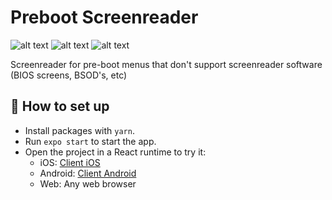 # Preboot Screenreader

![alt text](https://camo.githubusercontent.com/81725d99e4a97797161c9afcae7df2bda232f615ab0cc5a6fb3ec6fed15a9e7f/68747470733a2f2f696d672e736869656c64732e696f2f62616467652f694f532d3436333045422e7376673f7374796c653d666c61742d737175617265266c6f676f3d4150504c45266c6162656c436f6c6f723d393939393939266c6f676f436f6c6f723d666666) ![alt text](https://camo.githubusercontent.com/919d69feb8eaccebc012883de0299ada028d86a4eaba9e9c33cee4732b5fe9e7/68747470733a2f2f696d672e736869656c64732e696f2f62616467652f416e64726f69642d3436333045422e7376673f7374796c653d666c61742d737175617265266c6f676f3d414e44524f4944266c6162656c436f6c6f723d413443363339266c6f676f436f6c6f723d666666) ![alt text](https://camo.githubusercontent.com/6e020c6d26e19e181fd8ff964ed1513c744adba7665ecc99f1f1dda1fb2f0717/68747470733a2f2f696d672e736869656c64732e696f2f62616467652f7765622d3436333045422e7376673f7374796c653d666c61742d737175617265266c6f676f3d474f4f474c452d4348524f4d45266c6162656c436f6c6f723d343238354634266c6f676f436f6c6f723d666666)

Screenreader for pre-boot menus that don't support screenreader software (BIOS screens, BSOD's, etc)

## 🚀 How to set up ##
* Install packages with `yarn`.
* Run `expo start` to start the app.
* Open the project in a React runtime to try it:
  * iOS: [Client iOS](https://itunes.apple.com/app/apple-store/id982107779)
  * Android: [Client Android](https://play.google.com/store/apps/details?id=host.exp.exponent&referrer=blankexample)
  * Web: Any web browser
